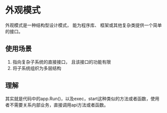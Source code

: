 # 外观模式

外观模式是一种结构型设计模式， 能为程序库、 框架或其他复杂类提供一个简单的接口。

## 使用场景

1. 指向复杂子系统的直接接口， 且该接口的功能有限
2. 将子系统组织为多层结构

## 理解

其实就是代码中的app.Run()，以及exec，start这种类似的方法或者函数，使用者不需要关系内部业务，直接调用api方法或者函数。
